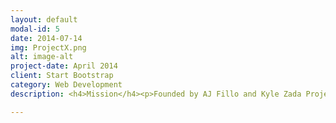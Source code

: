 ```yaml
---
layout: default
modal-id: 5
date: 2014-07-14
img: ProjectX.png
alt: image-alt
project-date: April 2014
client: Start Bootstrap
category: Web Development
description: <h4>Mission</h4><p>Founded by AJ Fillo and Kyle Zada Project X is dedicated to connecting Oregon State University faculty interested in sponsoring outreach in Science, Technology, Engineering, Arts, and Mathematics (STEAM) fields with Oregon State University graduate and undergraduate students dedicated to completing STEAM outreach activities. All outreach activates undertaken by Project X will focus on providing both students and educators the tools necessary to enable student success in STEAM fields and accomplish the following four mission goals</p><ol><li>Recruit women and minority groups into STEM fields through inclusive educational practices.</li><li>Enable student and educator success in STEM through free access to educational material through YouTube and other web-based applications.</li><li>Partner with local educators to develop tools that work within local K-12 curriculum and enable STEM education.</li><li>Foster interdisciplinary relationships to extend outreach to other STEM fields.</li></ol><p>Who Can Get involved?</p><p>Project X is open to all Oregon State University undergraduate and graduate students; we welcome all majors. Our mission goals require a wide range of skills from many different areas including:colon engineering, graphic design, video editing, writing, teaching, performing, etc. We very much work off the adage, “The more the merrier.” You can't spell STEAM without TEAM.</p><a href="https://www.facebook.com/projectxsteam">More Info Click Here</a></p>

---
```

